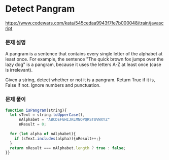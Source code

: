 # Detect Pangram

https://www.codewars.com/kata/545cedaa9943f7fe7b000048/train/javascript

### 문제 설명

A pangram is a sentence that contains every single letter of the alphabet at least once. For example, the sentence "The quick brown fox jumps over the lazy dog" is a pangram, because it uses the letters A-Z at least once (case is irrelevant).

Given a string, detect whether or not it is a pangram. Return True if it is, False if not. Ignore numbers and punctuation.

### 문제 풀이

```jsx
function isPangram(string){
  let sText = string.toUpperCase(),
      nAlphabet = "ABCDEFGHIJKLMNOPQRSTUVWXYZ"
      nResult = 0;
  
  for (let alpha of nAlphabet){
    if (sText.includes(alpha)){nResult++;}
  }
  return nResult === nAlphabet.length ? true : false;
}}
```
